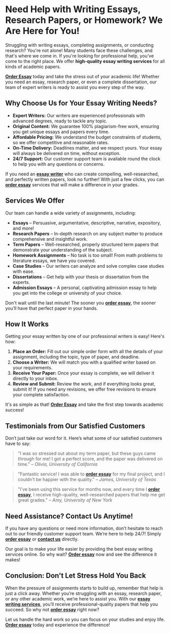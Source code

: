 # Need Help with Writing Essays, Research Papers, or Homework? We Are Here for You!

Struggling with writing essays, completing assignments, or conducting research? You're not alone! Many students face these challenges, and that's where we come in. If you're looking for professional help, you’ve come to the right place. We offer **high-quality essay writing services** for all kinds of academic papers.

**[Order Essay](https://tinyurl.com/topessay?keyword=order+essay)** today and take the stress out of your academic life! Whether you need an essay, research paper, or even a complete dissertation, our team of expert writers is ready to assist you every step of the way.

## Why Choose Us for Your Essay Writing Needs?

- **Expert Writers:** Our writers are experienced professionals with advanced degrees, ready to tackle any topic.
- **Original Content:** We guarantee 100% plagiarism-free work, ensuring you get unique essays and papers every time.
- **Affordable Pricing:** We understand the budget constraints of students, so we offer competitive and reasonable rates.
- **On-Time Delivery:** Deadlines matter, and we respect yours. Your essay will always be delivered on time, without exception.
- **24/7 Support:** Our customer support team is available round the clock to help you with any questions or concerns.

If you need an [**essay writer**](https://tinyurl.com/topessay?keyword=order+essay) who can create compelling, well-researched, and perfectly written papers, look no further! With just a few clicks, you can **[order essay](https://tinyurl.com/topessay?keyword=order+essay)** services that will make a difference in your grades.

## Services We Offer

Our team can handle a wide variety of assignments, including:

- **Essays** – Persuasive, argumentative, descriptive, narrative, expository, and more!
- **Research Papers** – In-depth research on any subject matter to produce comprehensive and insightful work.
- **Term Papers** – Well-researched, properly structured term papers that demonstrate your understanding of the subject.
- **Homework Assignments** – No task is too small! From math problems to literature essays, we have you covered.
- **Case Studies** – Our writers can analyze and solve complex case studies with ease.
- **Dissertations** – Get help with your thesis or dissertation from the experts.
- **Admission Essays** – A personal, captivating admission essay to help you get into the college or university of your choice.

Don't wait until the last minute! The sooner you [**order essay**](https://tinyurl.com/topessay?keyword=order+essay), the sooner you’ll have that perfect paper in your hands.

## How It Works

Getting your essay written by one of our professional writers is easy! Here's how:

1. **Place an Order:** Fill out our simple order form with all the details of your assignment, including the topic, type of paper, and deadline.
2. **Choose a Writer:** We will match you with a qualified writer based on your requirements.
3. **Receive Your Paper:** Once your essay is complete, we will deliver it directly to your inbox.
4. **Review and Submit:** Review the work, and if everything looks great, submit it! If you need any revisions, we offer free revisions to ensure your complete satisfaction.

It's as simple as that! **[Order Essay](https://tinyurl.com/topessay?keyword=order+essay)** and take the first step towards academic success!

## Testimonials from Our Satisfied Customers

Don’t just take our word for it. Here’s what some of our satisfied customers have to say:

> "I was so stressed out about my term paper, but these guys came through for me! I got a perfect score, and the paper was delivered on time." – _Olivia, University of California_

> "Fantastic service! I was able to [**order essay**](https://tinyurl.com/topessay?keyword=order+essay) for my final project, and I couldn’t be happier with the quality." – _James, University of Texas_

> "I’ve been using this service for months now, and every time I [**order essay**](https://tinyurl.com/topessay?keyword=order+essay), I receive high-quality, well-researched papers that help me get great grades." – _Amy, University of New York_

## Need Assistance? Contact Us Anytime!

If you have any questions or need more information, don’t hesitate to reach out to our friendly customer support team. We’re here to help 24/7! Simply [**order essay**](https://tinyurl.com/topessay?keyword=order+essay) or **[contact us](https://tinyurl.com/topessay?keyword=order+essay)** directly.

Our goal is to make your life easier by providing the best essay writing services online. So why wait? **[Order essay](https://tinyurl.com/topessay?keyword=order+essay)** now and see the difference it makes!

## Conclusion: Don't Let Stress Hold You Back

When the pressure of assignments starts to build up, remember that help is just a click away. Whether you’re struggling with an essay, research paper, or any other academic work, we’re here to assist you. With our **[essay writing services](https://tinyurl.com/topessay?keyword=order+essay)**, you’ll receive professional-quality papers that help you succeed. So why not **[order essay](https://tinyurl.com/topessay?keyword=order+essay)** right now?

Let us handle the hard work so you can focus on your studies and enjoy life. **[Order essay](https://tinyurl.com/topessay?keyword=order+essay)** today and experience the difference!

